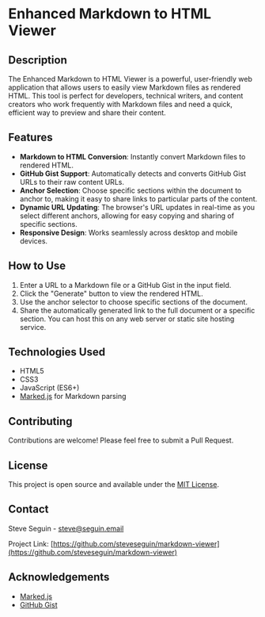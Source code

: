 # Enhanced Markdown to HTML Viewer

## Description

The Enhanced Markdown to HTML Viewer is a powerful, user-friendly web application that allows users to easily view Markdown files as rendered HTML. This tool is perfect for developers, technical writers, and content creators who work frequently with Markdown files and need a quick, efficient way to preview and share their content.

## Features

- **Markdown to HTML Conversion**: Instantly convert Markdown files to rendered HTML.
- **GitHub Gist Support**: Automatically detects and converts GitHub Gist URLs to their raw content URLs.
- **Anchor Selection**: Choose specific sections within the document to anchor to, making it easy to share links to particular parts of the content.
- **Dynamic URL Updating**: The browser's URL updates in real-time as you select different anchors, allowing for easy copying and sharing of specific sections.
- **Responsive Design**: Works seamlessly across desktop and mobile devices.

## How to Use

1. Enter a URL to a Markdown file or a GitHub Gist in the input field.
2. Click the "Generate" button to view the rendered HTML.
3. Use the anchor selector to choose specific sections of the document.
4. Share the automatically generated link to the full document or a specific section.
You can host this on any web server or static site hosting service.

## Technologies Used

- HTML5
- CSS3
- JavaScript (ES6+)
- [Marked.js](https://marked.js.org/) for Markdown parsing

## Contributing

Contributions are welcome! Please feel free to submit a Pull Request.

## License

This project is open source and available under the [MIT License](LICENSE).

## Contact

Steve Seguin - steve@seguin.email

Project Link: [https://github.com/steveseguin/markdown-viewer](https://github.com/steveseguin/markdown-viewer)

## Acknowledgements

- [Marked.js](https://marked.js.org/)
- [GitHub Gist](https://gist.github.com/)
